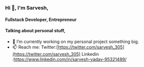 ### Hi 👋, I'm Sarvesh, 
#### Fullstack Developer, Entrepreneur 

#### Talking about personal stuff,
- 🏢 I’m currently working on my personal project something big.
- 📫 Reach me: 
             Twitter:[https://twitter.com/sarvesh_305](https://twitter.com/sarvesh_305)
             Linkedin :https://www.linkedin.com/in/sarvesh-yadav-95321489/
